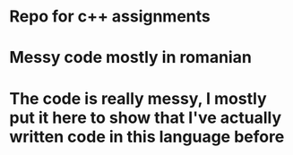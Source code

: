 # Repo for c++ assignments
# Messy code mostly in romanian
# The code is really messy, I mostly put it here to show that I've actually written code in this language before
